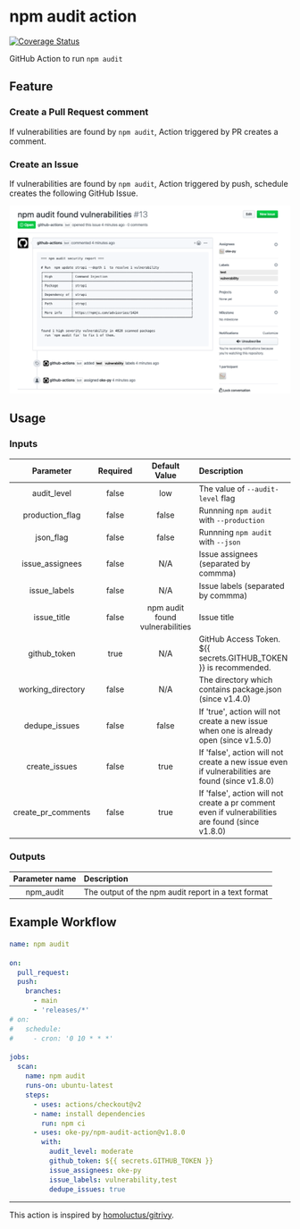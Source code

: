 # npm audit action

[![Coverage Status](https://coveralls.io/repos/github/oke-py/npm-audit-action/badge.svg?branch=main)](https://coveralls.io/github/oke-py/npm-audit-action?branch=main)

GitHub Action to run `npm audit`

## Feature

### Create a Pull Request comment

If vulnerabilities are found by `npm audit`, Action triggered by PR creates a comment.

### Create an Issue

If vulnerabilities are found by `npm audit`, Action triggered by push, schedule creates the following GitHub Issue.

![image](https://github.com/oke-py/npm-audit-action/blob/main/issue.png)

## Usage

### Inputs

|Parameter|Required|Default Value|Description|
|:--:|:--:|:--:|:--|
|audit_level|false|low|The value of `--audit-level` flag|
|production_flag|false|false|Runnning `npm audit` with `--production`|
|json_flag|false|false|Runnning `npm audit` with `--json`|
|issue_assignees|false|N/A|Issue assignees (separated by commma)|
|issue_labels|false|N/A|Issue labels (separated by commma)|
|issue_title|false|npm audit found vulnerabilities|Issue title|
|github_token|true|N/A|GitHub Access Token.<br>${{ secrets.GITHUB_TOKEN }} is recommended.|
|working_directory|false|N/A|The directory which contains package.json (since v1.4.0)|
|dedupe_issues|false|false|If 'true', action will not create a new issue when one is already open (since v1.5.0)|
|create_issues|false|true|If 'false', action will not create a new issue even if vulnerabilities are found (since v1.8.0)|
|create_pr_comments|false|true|If 'false', action will not create a pr comment even if vulnerabilities are found (since v1.8.0)|

### Outputs

|Parameter name|Description|
|:--:|:--|
|npm_audit|The output of the npm audit report in a text format|

## Example Workflow

```yaml
name: npm audit

on:
  pull_request:
  push:
    branches:
      - main
      - 'releases/*'
# on:
#   schedule:
#     - cron: '0 10 * * *'

jobs:
  scan:
    name: npm audit
    runs-on: ubuntu-latest
    steps:
      - uses: actions/checkout@v2
      - name: install dependencies
        run: npm ci
      - uses: oke-py/npm-audit-action@v1.8.0
        with:
          audit_level: moderate
          github_token: ${{ secrets.GITHUB_TOKEN }}
          issue_assignees: oke-py
          issue_labels: vulnerability,test
          dedupe_issues: true
```

- - -

This action is inspired by [homoluctus/gitrivy](https://github.com/homoluctus/gitrivy).
